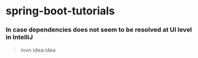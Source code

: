 # spring-boot-tutorials


### In case dependencies does not seem to be resolved at UI level in IntelliJ
>mvn idea:idea